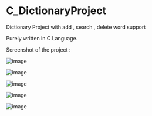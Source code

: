 # C_DictionaryProject
Dictionary Project with add , search , delete word support

Purely written in C Language.

Screenshot of the project :

![image](https://user-images.githubusercontent.com/123811704/227586420-3bcde408-91c4-47db-b419-141c74dc6309.png)

![image](https://user-images.githubusercontent.com/123811704/227585405-75d1cadb-f879-4663-8e5d-02cc948fc35d.png)

![image](https://user-images.githubusercontent.com/123811704/227585468-a786297a-a84c-4174-84a7-fd568e00dbb2.png)

![image](https://user-images.githubusercontent.com/123811704/227586475-713122a1-6c0e-4890-9caa-7a0ba5f733f0.png)

![image](https://user-images.githubusercontent.com/123811704/227586554-0a2ac54c-95f1-404c-b556-a502ed1ca4dc.png)
